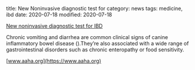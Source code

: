 title: New Noninvasive diagnostic test for
category: news
tags: medicine, ibd
date: 2020-07-18
modified: 2020-07-18

[New noninvasive diagnostic test for IBD](https://www.aaha.org/publications/newstat/articles/2020-07/new-noninvasive-diagnostic-test-for-ibd/)

Chronic vomiting and diarrhea are common clinical signs of canine inflammatory bowel disease ().They’re also associated with a wide range of gastrointestinal disorders such as chronic enteropathy or food sensitivity. 

[www.aaha.org](https://www.aaha.org)

